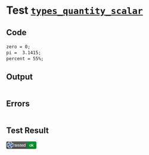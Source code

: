 # Test [`types_quantity_scalar`](/doc/types/quantity.md#L47)

## Code

```µcad
zero = 0;
pi =  3.1415;
percent = 55%;

```

## Output

```,plain
```

## Errors

```,plain
```

## Test Result

![OK](/doc/types/.test/types_quantity_scalar.png)
